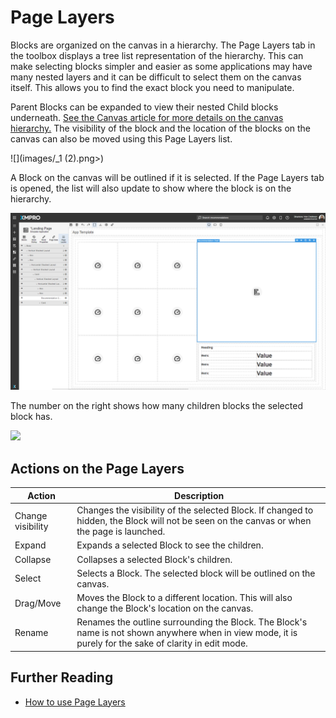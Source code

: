 # Page Layers

Blocks are organized on the canvas in a hierarchy. The Page Layers tab in the toolbox displays a tree list representation of the hierarchy. This can make selecting blocks simpler and easier as some applications may have many nested layers and it can be difficult to select them on the canvas itself. This allows you to find the exact block you need to manipulate.

Parent Blocks can be expanded to view their nested Child blocks underneath. [See the Canvas article for more details on the canvas hierarchy.](canvas.md) The visibility of the block and the location of the blocks on the canvas can also be moved using this Page Layers list.

![](images/_1 (2).png>)

A Block on the canvas will be outlined if it is selected. If the Page Layers tab is opened, the list will also update to show where the block is on the hierarchy.&#x20;

![images/PageLayers.gif](images/PageLayers.gif)

The number on the right shows how many children blocks the selected block has.

![](images/_2.png)

## Actions on the Page Layers

| **Action**        | **Description**                                                                                                                                         |
| ----------------- | ------------------------------------------------------------------------------------------------------------------------------------------------------- |
| Change visibility | Changes the visibility of the selected Block. If changed to hidden, the Block will not be seen on the canvas or when the page is launched.              |
| Expand            | Expands a selected Block to see the children.                                                                                                           |
| Collapse          | Collapses a selected Block's children.                                                                                                                  |
| Select            | Selects a Block. The selected block will be outlined on the canvas.                                                                                     |
| Drag/Move         | Moves the Block to a different location. This will also change the Block's location on the canvas.                                                      |
| Rename            | Renames the outline surrounding the Block. The Block's name is not shown anywhere when in view mode, it is purely for the sake of clarity in edit mode. |

## Further Reading

* [How to use Page Layers](../../how-tos/apps/use-page-layers.md)


